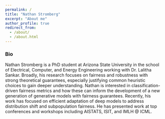 ```yaml
---
permalink: /
title: "Nathan Stromberg"
excerpt: "About me"
author_profile: true
redirect_from: 
  - /about/
  - /about.html
---
```

### Bio
Nathan Stromberg is a PhD student at Arizona State University in the school of Electrical, Computer, and Energy Engineering working with Dr. Lalitha Sankar.
Broadly, his research focuses on fairness and robustness with strong theoretical guarantees, especially justifying common heuristic choices to gain deeper understanding.
Nathan is interested in classification-driven fairness metrics and how these can inform the development of a new generation of generative models with fairness guarantees. 
Recently, his work has focused on efficient adaptation of deep models to address distribution shift and subpopulation fairness. 
He has presented work at top conferences and workshops including AISTATS, ISIT, and IMLH @ ICML.
